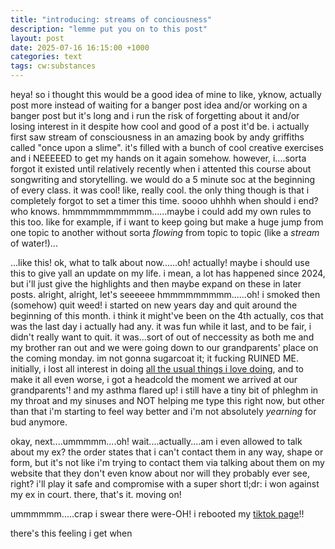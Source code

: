 ```yaml
---
title: "introducing: streams of conciousness"
description: "lemme put you on to this post"
layout: post
date: 2025-07-16 16:15:00 +1000
categories: text
tags: cw:substances
---
```

heya! so i thought this would be a good idea of mine to like, yknow, actually post more instead of waiting for a banger post idea and/or working on a banger post but it's long and i run the risk of forgetting about it and/or losing interest in it despite how cool and good of a post it'd be. i actually first saw stream of consciousness in an amazing book by andy griffiths called "once upon a slime". it's filled with a bunch of cool creative exercises and i NEEEEED to get my hands on it again somehow. however, i....sorta forgot it existed until relatively recently when i attented this course about songwriting and storytelling. we would do a 5 minute soc at the beginning of every class. it was cool! like, really cool. the only thing though is that i completely forgot to set a timer this time. soooo uhhhh when should i end? who knows. hmmmmmmmmmmm......maybe i could add my own rules to this too. like for example, if i want to keep going but make a huge jump from one topic to another without sorta *flowing* from topic to topic (like a *stream* of water!)...

...like this! ok, what to talk about now......oh! actually! maybe i should use this to give yall an update on my life. i mean, a lot has happened since 2024, but i'll just give the highlights and then maybe expand on these in later posts. alright, alright, let's seeeeee hmmmmmmmmm......oh! i smoked then (somehow) quit weed! i started on new years day and quit around the beginning of this month. i think it might've been on the 4th actually, cos that was the last day i actually had any. it was fun while it last, and to be fair, i didn't really want to quit. it was...sort of out of neccessity as both me and my brother ran out and we were going down to our grandparents' place on the coming monday. im not gonna sugarcoat it; it fucking RUINED ME. initially, i lost all interest in doing [all the usual things i love doing](/about#interests), and to make it all even worse, i got a headcold the moment we arrived at our grandparents'! and my asthma flared up! i still have a tiny bit of phleghm in my throat and my sinuses and NOT helping me type this right now, but other than that i'm starting to feel way better and i'm not absolutely *yearning* for bud anymore.

okay, next....ummmmm....oh! wait....actually....am i even allowed to talk about my ex? the order states that i can't contact them in any way, shape or form, but it's not like i'm trying to contact them via talking about them on my website that they don't even know about nor will they probably ever see, right? i'll play it safe and compromise with a super short tl;dr: i won against my ex in court. there, that's it. moving on!

ummmmmm.....crap i swear there were-OH! i rebooted my [tiktok page](https://tiktok.com/@hailey_raingrl)!!

there's this feeling i get when